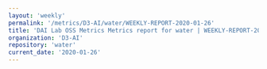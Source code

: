 ```yaml
---
layout: 'weekly'
permalink: '/metrics/D3-AI/water/WEEKLY-REPORT-2020-01-26'
title: 'DAI Lab OSS Metrics Metrics report for water | WEEKLY-REPORT-2020-01-26'
organization: 'D3-AI'
repository: 'water'
current_date: '2020-01-26'
---
```

